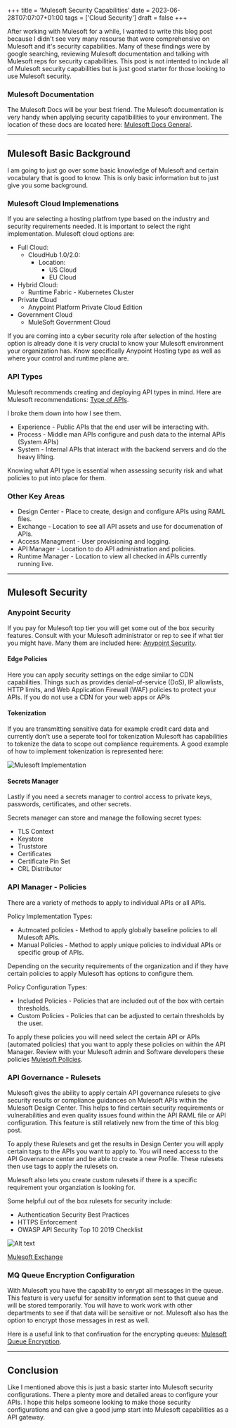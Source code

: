 +++
title = 'Mulesoft Security Capabilities'
date = 2023-06-28T07:07:07+01:00
tags = ['Cloud Security']
draft = false
+++

After working with Mulesoft for a while, I wanted to write this blog post because I didn't see very many resourse that were comprehensive on Mulesoft and it's security capabilities. Many of these findings were by google searching, reviewing Mulesoft documentation and talking with Mulesoft reps for security capabilities. This post is not intented to include all of Mulesoft security capabilities but is just good starter for those looking to use Mulesoft security.

### Mulesoft Documentation

The Mulesoft Docs will be your best friend. The Mulesoft documentation is very handy when applying security capatibilities to your environment. The location of these docs are located here: [Mulesoft Docs General](https://docs.mulesoft.com/general/).

****

## Mulesoft Basic Background

I am going to just go over some basic knowledge of Mulesoft and certain vocabulary that is good to know. This is only basic information but to just give you some background.

### Mulesoft Cloud Implemenations

If you are selecting a hosting platfrom type based on the industry and security requirements needed. It is important to select the right implementation. Mulesoft cloud options are:

- Full Cloud:
  - CloudHub 1.0/2.0:
    - Location:
      - US Cloud
      - EU Cloud
- Hybrid Cloud:
  - Runtime Fabric - Kubernetes Cluster
- Private Cloud
  - Anypoint Platform Private Cloud Edition
- Government Cloud
  - MuleSoft Government Cloud

If you are coming into a cyber security role after selection of the hosting option is already done it is very crucial to know your Mulesoft environment your organization has. Know specifically Anypoint Hosting type as well as where your control and runtime plane are.

### API Types

Mulesoft recommends creating and deploying API types in mind. Here are Mulesoft recommendations: [Type of APIs](https://www.mulesoft.com/resources/api/types-of-apis).

I broke them down into how I see them.

- Experience - Public APIs that the end user will be interacting with.
- Process - Middle man APIs configure and push data to the internal APIs (System APIs)
- System - Internal APIs that interact with the backend servers and do the heavy lifting.

Knowing what API type is essential when assessing security risk and what policies to put into place for them.

### Other Key Areas

- Design Center - Place to create, design and configure APIs using RAML files.
- Exchange - Location to see all API assets and use for documenation of APIs.
- Access Managment - User provisioning and logging.
- API Manager - Location to do API administration and policies.
- Runtime Manager - Location to view all checked in APIs currently running live.

****

## Mulesoft Security

### Anypoint Security

If you pay for Mulesoft top tier you will get some out of the box security features. Consult with your Mulesoft administrator or rep to see if what tier you might have. Many them are included here: [Anypoint Security](https://docs.mulesoft.com/anypoint-security/).

#### Edge Policies

Here you can apply security settings on the edge similar to CDN capabilities. Things such as provides denial-of-service (DoS), IP allowlists, HTTP limits, and Web Application Firewall (WAF) policies to protect your APIs. If you do not use a CDN for your web apps or APIs

#### Tokenization

If you are transmitting sensitive data for example credit card data and currently don't use a seperate tool for tokenization Mulesoft has capabilities to tokenize the data to scope out compliance requirements. A good example of how to implement tokenization is represented here:

![Mulesoft Implementation](/images/IMG_0506.jpg)

#### Secrets Manager

Lastly if you need a secrets manager to control access to private keys, passwords, certificates, and other secrets.

Secrets manager can store and manage the following secret types:

- TLS Context
- Keystore
- Truststore
- Certificates
- Certificate Pin Set
- CRL Distributor

### API Manager - Policies

There are a variety of methods to apply to individual APIs or all APIs.

Policy Implementation Types:

- Autmoated policies - Method to apply globally baseline policies to all Mulesoft APIs.
- Manual Policies - Method to apply unique policies to individual APIs or specific group of APIs.

Depending on the security requirements of the organization and if they have certain policies to apply Mulesoft has options to configure them.

Policy Configuration Types:

- Included Policies - Policies that are included out of the box with certain thresholds.
- Custom Policies -  Policies that can be adjusted to certain thresholds by the user.

To apply these policies you will need select the certain API or APIs (automated policies) that you want to apply these policies on within the API Manager. Review with your Mulesoft admin and Software developers these policies [Mulesoft Policies](https://docs.mulesoft.com/gateway/1.4/policies-included-directory).

### API Governance - Rulesets

Mulesoft gives the ability to apply certain API governance rulesets to give security results or compliance guidances on Mulesoft APIs within the Mulesoft Design Center. This helps to find certain security requirements or vulnerabilities and even quality issues found within the API RAML file or API configuration. This feature is still relatively new from the time of this blog post.

To apply these Rulesets and get the results in Design Center you will apply certain tags to the APIs you want to apply to. You will need access to the API Governance center and be able to create a new Profile. These rulesets then use tags to apply the rulesets on.

Mulesoft also lets you create custom rulesets if there is a specific requirement your organziation is looking for.

Some helpful out of the box rulesets for security include:

- Authentication Security Best Practices
- HTTPS Enforcement
- OWASP API Security Top 10 2019 Checklist

![Alt text](/images/MulesoftRulesets.jpg "a title")

[Mulesoft Exchange](https://www.mulesoft.com/exchange/?search=&type=ruleset)

### MQ Queue Encryption Configuration

With Mulesoft you have the capability to enrypt all messages in the queue. This feature is very useful for sensitiv information sent to that queue and will be stored temporarily. You will have to work work with other departments to see if that data will be sensitive or not. Mulesoft also has the option to encrypt those messages in rest as well.

Here is a useful link to that confiruation for the encrypting queues: [Mulesoft Queue Encryption](https://docs.mulesoft.com/mq/mq-understanding#encrypt_queue).

****

## Conclusion

Like I mentioned above this is just a basic starter into Mulesoft security configurations. There a plenty more and detailed areas to configure your APIs. I hope this helps someone looking to make those security configurations and can give a good jump start into Mulesoft capabilities as a API gateway.
